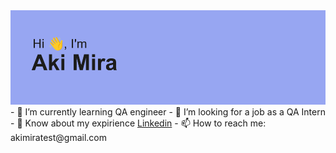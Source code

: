 <img src="https://github.com/Aki-Mira/Aki-mira/blob/main/header.png">
- 🌱 I’m currently learning QA engineer  
- 🔭 I’m looking for a job as a QA Intern  
- 💬 Know about my expirience <a href="https://www.linkedin.com/in/akimira/" target="_blank">Linkedin</a>  
- 📫 How to reach me: akimiratest@gmail.com  

<!--
**Aki-Mira/Aki-mira** is a ✨ _special_ ✨ repository because its `README.md` (this file) appears on your GitHub profile.

Here are some ideas to get you started:

- 🔭 I’m currently working on ...
- 🌱 I’m currently learning ...
- 👯 I’m looking to collaborate on ...
- 🤔 I’m looking for help with ...
- 💬 Ask me about ...
- 📫 How to reach me: ...
- 😄 Pronouns: ...
- ⚡ Fun fact: ...
-->
